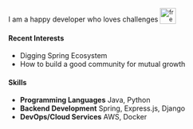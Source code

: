 <span>I am a happy developer who loves challenges</span>
<sub><img src="https://github.com/user-attachments/assets/d0135dc0-6597-41dd-aee2-fc4d6f35df8d" alt="free-animated-icon-rocket" height="32"></sub> <!--gif from flaticon-Freepik-->

#### Recent Interests

- Digging Spring Ecosystem
- How to build a good community for mutual growth

#### Skills

- **Programming Languages**
  Java, Python
- **Backend Development**
  Spring, Express.js, Django
- **DevOps/Cloud Services**
  AWS, Docker
